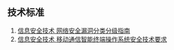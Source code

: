 
## 技术标准

1. [信息安全技术 网络安全漏洞分类分级指南](http://openstd.samr.gov.cn/bzgk/gb/newGbInfo?hcno=458BACCE700CA8E0B728CFB5F762DE7A)
2. [信息安全技术 移动通信智能终端操作系统安全技术要求](http://openstd.samr.gov.cn/bzgk/gb/newGbInfo?hcno=7B017F00EA1656AB8DBCDD8AC6112229)